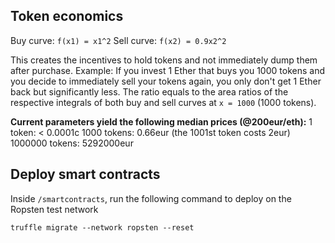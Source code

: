 

Token economics
---------------

Buy curve: `f(x1) = x1^2`
Sell curve: `f(x2) = 0.9x2^2`

This creates the incentives to hold tokens and not immediately dump them after purchase. Example: If you invest 1 Ether that buys you 1000 tokens and you decide to immediately sell your tokens again, you only don't get 1 Ether back but significantly less. The ratio equals to the area ratios of the respective integrals of both buy and sell curves at `x = 1000` (1000 tokens).

**Current parameters yield the following median prices (@200eur/eth):**
1 token: < 0.0001c
1000 tokens: 0.66eur (the 1001st token costs 2eur)
1000000 tokens: 5292000eur


Deploy smart contracts
----------------------

Inside `/smartcontracts`, run the following command to deploy on the Ropsten test network

```
truffle migrate --network ropsten --reset
```
